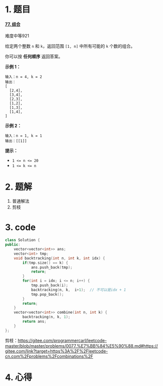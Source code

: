 # 1. 题目

#### [77. 组合](https://leetcode-cn.com/problems/combinations/)

难度中等921

给定两个整数 `n` 和 `k`，返回范围 `[1, n]` 中所有可能的 `k` 个数的组合。

你可以按 **任何顺序** 返回答案。

 

**示例 1：**

```
输入：n = 4, k = 2
输出：
[
  [2,4],
  [3,4],
  [2,3],
  [1,2],
  [1,3],
  [1,4],
]
```

**示例 2：**

```
输入：n = 1, k = 1
输出：[[1]]
```

 

**提示：**

- `1 <= n <= 20`
- `1 <= k <= n`

# 2. 题解

1. 普通解法
2. 剪枝

# 3. code
```c++
class Solution {
public:
    vector<vector<int>> ans;
    vector<int> tmp;
    void backtracking(int n, int k, int idx) {
        if(tmp.size() == k) {
            ans.push_back(tmp);
            return;
        }
        for(int i = idx; i <= n; i++) {
            tmp.push_back(i);
            backtracking(n, k,  i+1);  // 不可以是idx + 1
            tmp.pop_back();
        }
        return;
    }
    vector<vector<int>> combine(int n, int k) {
        backtracking(n, k, 1);
        return ans;
    }
};
```
剪枝：https://gitee.com/programmercarl/leetcode-master/blob/master/problems/0077.%E7%BB%84%E5%90%88.md#https://gitee.com/link?target=https%3A%2F%2Fleetcode-cn.com%2Fproblems%2Fcombinations%2F



# 4. 心得
